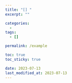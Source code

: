 ```yaml
---
title: "[] "
excerpt: ""

categories:
  - 
tags:
  - []

permalink: /example

toc: true
toc_sticky: true

date: 2023-07-13
last_modified_at: 2023-07-13
---
```

